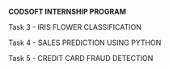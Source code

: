 **CODSOFT INTERNSHIP PROGRAM**

Task 3 - IRIS FLOWER CLASSIFICATION
 
Task 4 - SALES PREDICTION USING PYTHON

Task 5 - CREDIT CARD FRAUD DETECTION

